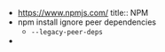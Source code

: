 - https://www.npmjs.com/
  title:: NPM
- npm install ignore peer dependencies
	- `--legacy-peer-deps`
-